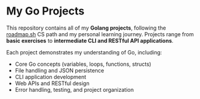# My Go Projects

This repository contains all of my **Golang projects**, following the [roadmap.sh](https://roadmap.sh/) CS path and my personal learning journey. Projects range from **basic exercises** to **intermediate CLI and RESTful API applications**.

Each project demonstrates my understanding of Go, including:

- Core Go concepts (variables, loops, functions, structs)
- File handling and JSON persistence
- CLI application development
- Web APIs and RESTful design
- Error handling, testing, and project organization